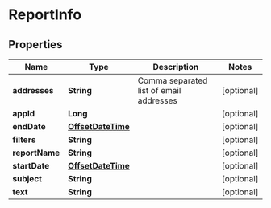 # ReportInfo

## Properties
| Name           | Type                                    | Description                             | Notes      |
| -------------- | --------------------------------------- | --------------------------------------- | ---------- |
| **addresses**  | **String**                              | Comma separated list of email addresses | [optional] |
| **appId**      | **Long**                                |                                         | [optional] |
| **endDate**    | [**OffsetDateTime**](OffsetDateTime.md) |                                         | [optional] |
| **filters**    | **String**                              |                                         | [optional] |
| **reportName** | **String**                              |                                         | [optional] |
| **startDate**  | [**OffsetDateTime**](OffsetDateTime.md) |                                         | [optional] |
| **subject**    | **String**                              |                                         | [optional] |
| **text**       | **String**                              |                                         | [optional] |
